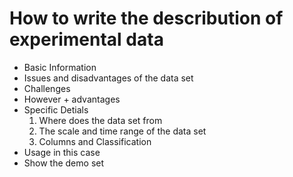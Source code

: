 # How to write the describution of experimental data

- Basic Information
- Issues and disadvantages of the data set
- Challenges
- However + advantages
- Specific Detials
  1. Where does the data set from
  2. The scale and time range of the data set
  3. Columns and Classification
- Usage in this case
- Show the demo set
